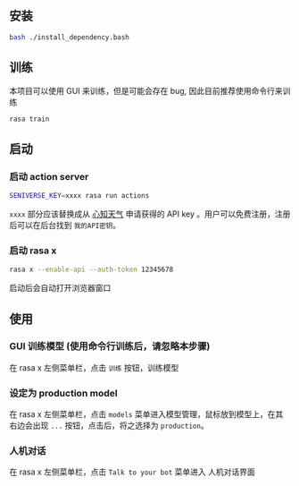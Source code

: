 ## 安装
```bash
bash ./install_dependency.bash
```


## 训练
本项目可以使用 GUI 来训练，但是可能会存在 bug, 因此目前推荐使用命令行来训练
```bash
rasa train
```


## 启动
### 启动 action server
```bash
SENIVERSE_KEY=xxxx rasa run actions
```

`xxxx` 部分应该替换成从 [心知天气](https://www.seniverse.com/) 申请获得的 API key 。用户可以免费注册，注册后可以在后台找到 `我的API密钥`。

### 启动 rasa x
```bash
rasa x --enable-api --auth-token 12345678
```

启动后会自动打开浏览器窗口


## 使用
### GUI 训练模型 (使用命令行训练后，请忽略本步骤)
在 rasa x 左侧菜单栏，点击 `训练` 按钮，训练模型

### 设定为 production model
在 rasa x 左侧菜单栏，点击 `models` 菜单进入模型管理，鼠标放到模型上，在其右边会出现 `...` 按钮，点击后，将之选择为 `production`。

### 人机对话
在 rasa x 左侧菜单栏，点击 `Talk to your bot` 菜单进入 人机对话界面
